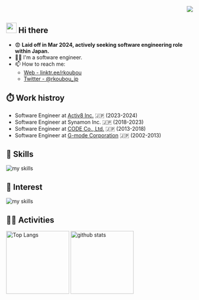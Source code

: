 <!--
Based on
- https://qiita.com/mmnn/items/cf465d271171cba8bd51
- https://github.com/NonokaM/sample-github-profile/blob/main/README.md
>

<!-- views -->
<div align="right"><img src="https://komarev.com/ghpvc/?username=r-koubou" /></div>


<!-- profile -->
## <img src="https://media.giphy.com/media/hvRJCLFzcasrR4ia7z/giphy.gif" width="28"> Hi there

- 😨 **Laid off in Mar 2024, actively seeking software engineering role within Japan.**
- 🧑‍💻 I'm a software engineer.
- 📫 How to reach me:
  - [Web - linktr.ee/rkoubou](https://linktr.ee/rkoubou)
  - [Twitter - @rkoubou_jp](https://twitter.com/rkoubou_jp)

## ⏱️ Work histroy

- Software Engineer at [Activ8 Inc.](https://activ8.co.jp/) 🇯🇵 (2023-2024)
- Software Engineer at Synamon Inc. 🇯🇵 (2018-2023)
- Software Engineer at [CODE Co., Ltd.](https://www.code-icf.co.jp/) 🇯🇵 (2013-2018)
- Software Engineer at [G-mode Corporation](https://gmodecorp.com/) 🇯🇵 (2002-2013)

<!-- Skills, Interest -->
<!-- ライトモート：theme=light, ダークモート：theme=dark -->
<!-- アイコンの選択肢一覧：https://arc.net/l/quote/zizyykfh -->
## 🌱 Skills

<img alt="my skills" src="https://skillicons.dev/icons?theme=dark&perline=7&i=apple,windows,c,cpp,cs,java,kotlin,python,ts,gradle,cmake,unity,visualstudio,idea,rider,androidstudio,vscode,eclipse,git,github,notion" />
<br>

## 👀 Interest

<img alt="my skills" src="https://skillicons.dev/icons?theme=dark&perline=7&i=swift,dart,flutter,react,nextjs,aws" />
<br>

<!-- Activities -->
<!-- ライトモート：theme=light, ダークモート：theme=vue-dark  -->
## 🏃‍♀️ Activities

<div align="left">
  <img alt="Top Langs" height="170px" src="https://github-readme-stats.vercel.app/api?username=r-koubou&theme=vue-dark&layout=compact&show_icons=true&count_private=true" />
  <img alt="github stats" height="170px" src="https://github-readme-stats.vercel.app/api/top-langs/?username=r-koubou&theme=vue-dark&layout=compact" />
</div>

